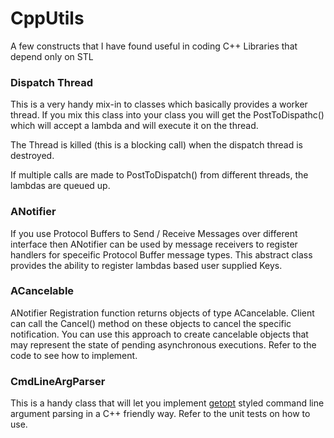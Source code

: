 # CppUtils

A few constructs that I have found useful in coding C++ Libraries that depend only on STL

### Dispatch Thread
This is a very handy mix-in to classes which basically provides a worker thread. If you mix this class into your class 
you will get the PostToDispathc() which will accept a lambda and will execute it on the thread.

The Thread is killed (this is a blocking call) when the dispatch thread is destroyed. 

If multiple calls are made to PostToDispatch() from different threads, the lambdas are queued up.

### ANotifier

If you use Protocol Buffers to Send / Receive Messages over different interface then ANotifier can be used by message
receivers to register handlers for speceific Protocol Buffer message types. This abstract class provides the ability to 
register lambdas based user supplied Keys.

### ACancelable 

ANotifier Registration function returns objects of type ACancelable. Client can call the Cancel() method on these objects 
to cancel the specific notification. You can use this approach to create cancelable objects that may represent the state
of pending asynchronous executions. Refer to the code to see how to implement.

### CmdLineArgParser

This is a handy class that will let you implement [getopt](https://www.gnu.org/software/libc/manual/html_node/Getopt.html) styled
command line argument parsing in a C++ friendly way. Refer to the unit tests on how to use.


